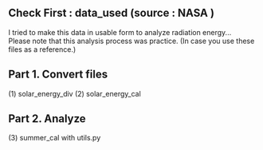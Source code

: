 




## Check First : data_used (source : NASA )
I tried to make this data in usable form to analyze radiation energy...  
Please note that this analysis process was practice. (In case  you use these files as a reference.)
 
## Part 1.  Convert files 
(1) solar_energy_div
(2) solar_energy_cal  

## Part 2. Analyze
(3) summer_cal with utils.py
